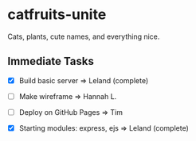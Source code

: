 # catfruits-unite

Cats, plants, cute names, and everything nice.

## Immediate Tasks

- [X] Build basic server => Leland (complete)

- [ ] Make wireframe => Hannah L.

- [ ] Deploy on GitHub Pages => Tim

- [X] Starting modules: express, ejs => Leland (complete)
